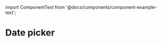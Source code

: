 import ComponentText from '@docs/components/component-example-text';

# Date picker

<ComponentText />
